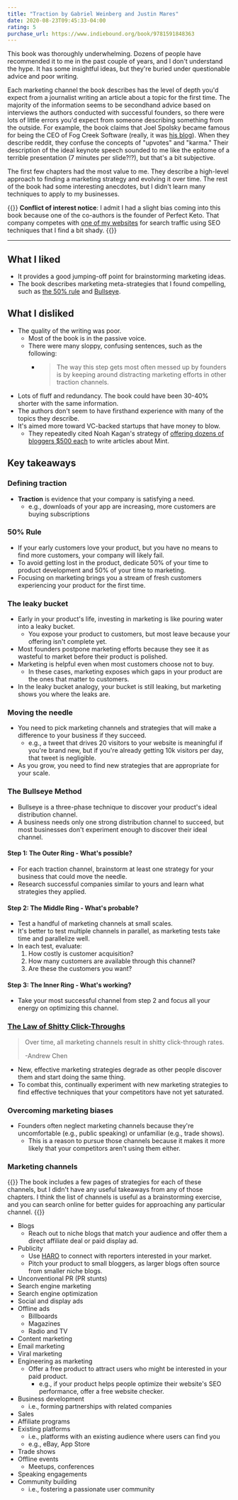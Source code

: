 ```yaml
---
title: "Traction by Gabriel Weinberg and Justin Mares"
date: 2020-08-23T09:45:33-04:00
rating: 5
purchase_url: https://www.indiebound.org/book/9781591848363
---
```


This book was thoroughly underwhelming. Dozens of people have recommended it to me in the past couple of years, and I don't understand the hype. It has some insightful ideas, but they're buried under questionable advice and poor writing.

<!--more-->

Each marketing channel the book describes has the level of depth you'd expect from a journalist writing an article about a topic for the first time. The majority of the information seems to be secondhand advice based on interviews the authors conducted with successful founders, so there were lots of little errors you'd expect from someone describing something from the outside. For example, the book claims that Joel Spolsky became famous for being the CEO of Fog Creek Software (really, it was [his blog](https://www.joelonsoftware.com/)). When they describe reddit, they confuse the concepts of "upvotes" and "karma." Their description of the ideal keynote speech sounded to me like the epitome of a terrible presentation (7 minutes per slide?!?), but that's a bit subjective.

The first few chapters had the most value to me. They describe a high-level approach to finding a marketing strategy and evolving it over time. The rest of the book had some interesting anecdotes, but I didn't learn many techniques to apply to my businesses.

{{<notice type="warning">}}
**Conflict of interest notice**: I admit I had a slight bias coming into this book because one of the co-authors is the founder of Perfect Keto. That company competes with [one of my websites](https://isitketo.org/) for search traffic using SEO techniques that I find a bit shady.
{{</notice>}}

---

## What I liked

- It provides a good jumping-off point for brainstorming marketing ideas.
- The book describes marketing meta-strategies that I found compelling, such as [the 50% rule](#50-rule) and [Bullseye](#the-bullseye-method).

## What I disliked

- The quality of the writing was poor.
  - Most of the book is in the passive voice.
  - There were many sloppy, confusing sentences, such as the following:
    - > The way this step gets most often messed up by founders is by keeping around distracting marketing efforts in other traction channels.
- Lots of fluff and redundancy. The book could have been 30-40% shorter with the same information.
- The authors don't seem to have firsthand experience with many of the topics they describe.
- It's aimed more toward VC-backed startups that have money to blow.
  - They repeatedly cited Noah Kagan's strategy of [offering dozens of bloggers $500 each](https://okdork.com/james-clear/) to write articles about Mint.

## Key takeaways

### Defining traction

- **Traction** is evidence that your company is satisfying a need.
  - e.g., downloads of your app are increasing, more customers are buying subscriptions

### 50% Rule

- If your early customers love your product, but you have no means to find more customers, your company will likely fail.
- To avoid getting lost in the product, dedicate 50% of your time to product development and 50% of your time to marketing.
- Focusing on marketing brings you a stream of fresh customers experiencing your product for the first time.

### The leaky bucket

- Early in your product's life, investing in marketing is like pouring water into a leaky bucket.
  - You expose your product to customers, but most leave because your offering isn't complete yet.
- Most founders postpone marketing efforts because they see it as wasteful to market before their product is polished.
- Marketing is helpful even when most customers choose not to buy.
  - In these cases, marketing exposes which gaps in your product are the ones that matter to customers.
- In the leaky bucket analogy, your bucket is still leaking, but marketing shows you where the leaks are.

### Moving the needle

- You need to pick marketing channels and strategies that will make a difference to your business if they succeed.
  - e.g., a tweet that drives 20 visitors to your website is meaningful if you're brand new, but if you're already getting 10k visitors per day, that tweet is negligible.
- As you grow, you need to find new strategies that are appropriate for your scale.

### The Bullseye Method

- Bullseye is a three-phase technique to discover your product's ideal distribution channel.
- A business needs only one strong distribution channel to succeed, but most businesses don't experiment enough to discover their ideal channel.

#### Step 1: The Outer Ring - What's possible?

- For each traction channel, brainstorm at least one strategy for your business that could move the needle.
- Research successful companies similar to yours and learn what strategies they applied.

#### Step 2: The Middle Ring - What's probable?

- Test a handful of marketing channels at small scales.
- It's better to test multiple channels in parallel, as marketing tests take time and parallelize well.
- In each test, evaluate:
  1. How costly is customer acquisition?
  1. How many customers are available through this channel?
  1. Are these the customers you want?

#### Step 3: The Inner Ring - What's working?

- Take your most successful channel from step 2 and focus all your energy on optimizing this channel.

### [The Law of Shitty Click-Throughs](https://andrewchen.co/the-law-of-shitty-clickthroughs/)

> Over time, all marketing channels result in shitty click-through rates.
>
> -Andrew Chen

- New, effective marketing strategies degrade as other people discover them and start doing the same thing.
- To combat this, continually experiment with new marketing strategies to find effective techniques that your competitors have not yet saturated.

### Overcoming marketing biases

- Founders often neglect marketing channels because they're uncomfortable (e.g., public speaking) or unfamiliar (e.g., trade shows).
  - This is a reason to pursue those channels because it makes it more likely that your competitors aren't using them either.

### Marketing channels

{{<notice type="info">}}
The book includes a few pages of strategies for each of these channels, but I didn't have any useful takeaways from any of those chapters. I think the list of channels is useful as a brainstorming exercise, and you can search online for better guides for approaching any particular channel.
{{</notice>}}

- Blogs
  - Reach out to niche blogs that match your audience and offer them a direct affiliate deal or paid display ad.
- Publicity
  - Use [HARO](https://www.helpareporter.com/) to connect with reporters interested in your market.
  - Pitch your product to small bloggers, as larger blogs often source from smaller niche blogs.
- Unconventional PR (PR stunts)
- Search engine marketing
- Search engine optimization
- Social and display ads
- Offline ads
  - Billboards
  - Magazines
  - Radio and TV
- Content marketing
- Email marketing
- Viral marketing
- Engineering as marketing
  - Offer a free product to attract users who might be interested in your paid product.
    - e.g., if your product helps people optimize their website's SEO performance, offer a free website checker.
- Business development
  - i.e., forming partnerships with related companies
- Sales
- Affiliate programs
- Existing platforms
  - i.e., platforms with an existing audience where users can find you
  - e.g., eBay, App Store
- Trade shows
- Offline events
  - Meetups, conferences
- Speaking engagements
- Community building
  - i.e., fostering a passionate user community
